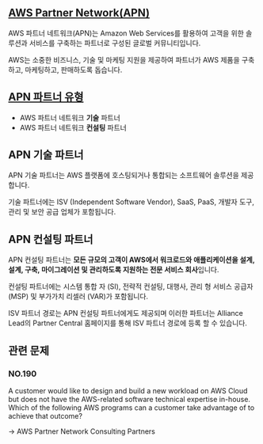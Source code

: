 ## [AWS Partner Network(APN)](https://aws.amazon.com/ko/partners/)

AWS 파트너 네트워크(APN)는 Amazon Web Services를 활용하여 고객을 위한 솔루션과 서비스를 구축하는 파트너로 구성된 글로벌 커뮤니티입니다.

AWS는 소중한 비즈니스, 기술 및 마케팅 지원을 제공하여 파트너가 AWS 제품을 구축하고, 마케팅하고, 판매하도록 돕습니다.

## [APN 파트너 유형](https://www.apn-portal.com/knowledgebase/articles/FAQ/What-Are-the-Partner-Types-of-APN)

   * AWS 파트너 네트워크 **기술** 파트너
   * AWS 파트너 네트워크 **컨설팅** 파트너

## APN 기술 파트너

APN 기술 파트너는 AWS 플랫폼에 호스팅되거나 통합되는 소프트웨어 솔루션을 제공합니다.

기술 파트너에는 ISV (Independent Software Vendor), SaaS, PaaS, 개발자 도구, 관리 및 보안 공급 업체가 포함됩니다.

## APN 컨설팅 파트너

APN 컨설팅 파트너는 **모든 규모의 고객이 AWS에서 워크로드와 애플리케이션을 설계, 설계, 구축, 마이그레이션 및 관리하도록 지원하는 전문 서비스 회사**입니다. 

컨설팅 파트너에는 시스템 통합 자 (SI), 전략적 컨설팅, 대행사, 관리 형 서비스 공급자 (MSP) 및 부가가치 리셀러 (VAR)가 포함됩니다. 

ISV 파트너 경로는 APN 컨설팅 파트너에게도 제공되며 이러한 파트너는 Alliance Lead의 Partner Central 홈페이지를 통해 ISV 파트너 경로에 등록 할 수 있습니다.

## 관련 문제

### NO.190 
A customer would like to design and build a new workload on AWS Cloud but does not have the AWS-related software technical expertise in-house.<br/>Which of the following AWS programs can a customer take advantage of to achieve that outcome?

-> AWS Partner Network Consulting Partners

